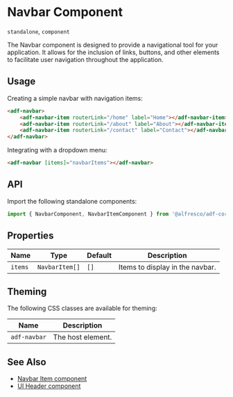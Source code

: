 # Navbar Component

`standalone`, `component`

The Navbar component is designed to provide a navigational tool for your application. It allows for the inclusion of links, buttons, and other elements to facilitate user navigation throughout the application.

## Usage

Creating a simple navbar with navigation items:

```html
<adf-navbar>
    <adf-navbar-item routerLink="/home" label="Home"></adf-navbar-item>
    <adf-navbar-item routerLink="/about" label="About"></adf-navbar-item>
    <adf-navbar-item routerLink="/contact" label="Contact"></adf-navbar-item>
</adf-navbar>
```

Integrating with a dropdown menu:

```html
<adf-navbar [items]="navbarItems"></adf-navbar>
```

## API

Import the following standalone components:

```typescript
import { NavbarComponent, NavbarItemComponent } from '@alfresco/adf-core';
```

## Properties

| Name       | Type           | Default | Description                     |
|------------|----------------|---------|---------------------------------|
| `items`    | `NavbarItem[]` | `[]`    | Items to display in the navbar. |

## Theming

The following CSS classes are available for theming:

| Name                   | Description                        |
|------------------------|------------------------------------|
| `adf-navbar`           | The host element.                  |

## See Also

-   [Navbar Item component](./navbar-item.component.md)
-   [UI Header component](../ui-header.component.md)
